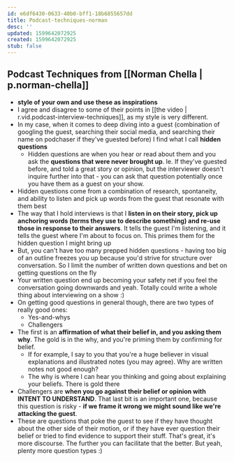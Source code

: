 ```yaml
---
id: e6df6430-0633-40b0-bff1-18b6855657dd
title: Podcast-techniques-norman
desc: ''
updated: 1599642072925
created: 1599642072925
stub: false
---
```


## Podcast Techniques from [[Norman Chella | p.norman-chella]]

- **style of your own and use these as inspirations**
- I agree and disagree to some of their points in [[the video | r.vid.podcast-interview-techniques]], as my style is very different. 
- In my case, when it comes to deep diving into a guest (combination of googling the guest, searching their social media, and searching their name on podchaser if they've guested before) I find what I call **hidden questions**
  - Hidden questions are when you hear or read about them and you ask the **questions that were never brought up**. Ie. If they've guested before, and told a great story or opinion, but the interviewer doesn't inquire further into that - you can ask that question potentially once you have them as a guest on your show. 
- Hidden questions come from a combination of research, spontaneity, and ability to listen and pick up words from the guest that resonate with them best
- The way that I hold interviews is that I **listen in on their story, pick up anchoring words (terms they use to describe something) and re-use those in response to their answers**. It tells the guest I'm listening, and it tells the guest where I'm about to focus on. This primes them for the hidden question I might bring up
- But, you can't have too many prepped hidden questions - having too big of an outline freezes you up because you'd strive for structure over conversation. So I limit the number of written down questions and bet on getting questions on the fly 
- Your written question end up becoming your safety net if you feel the conversation going downwards and yeah. Totally could write a whole thing about interviewing on a show :)
- On getting good questions in general though, there are two types of really good ones: 
    - Yes-and-whys 
    - Challengers 
- The first is an **affirmation of what their belief in, and you asking them why**. The gold is in the why, and you're priming them by confirming for belief. 
  - If for example, I say to you that you're a huge believer in visual explanations and illustrated notes (you may agree). Why are written notes not good enough? 
  - The why is where I can hear you thinking and going about explaining your beliefs. There is gold there
- Challengers are **when you go against their belief or opinion with INTENT TO UNDERSTAND**. That last bit is an important one, because this question is risky - **if we frame it wrong we might sound like we're attacking the guest**. 
- These are questions that poke the guest to see if they have thought about the other side of their motion, or if they have ever question their belief or tried to find evidence to support their stuff. That's great, it's more discourse. The further you can facilitate that the better. But yeah, plenty more question types :)
